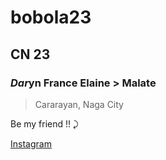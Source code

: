 # bobola23
## CN 23
### *Dar*yn France Elaine > Malate
> Cararayan, Naga City


Be my friend !! ⤸

[Instagram](https://www.instagram.com/darrsz_/)
